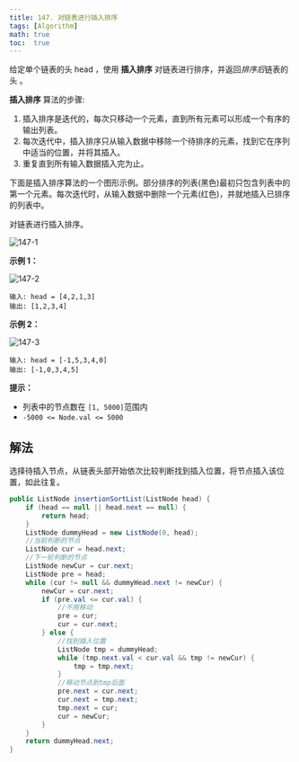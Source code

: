 ```yaml
---
title: 147. 对链表进行插入排序
tags: [Algorithm]
math: true
toc:  true
---
```


给定单个链表的头 head ，使用 **插入排序** 对链表进行排序，并返回*排序后*链表的头 。

**插入排序** 算法的步骤:

1. 插入排序是迭代的，每次只移动一个元素，直到所有元素可以形成一个有序的输出列表。
2. 每次迭代中，插入排序只从输入数据中移除一个待排序的元素，找到它在序列中适当的位置，并将其插入。
3. 重复直到所有输入数据插入完为止。

下面是插入排序算法的一个图形示例。部分排序的列表(黑色)最初只包含列表中的第一个元素。每次迭代时，从输入数据中删除一个元素(红色)，并就地插入已排序的列表中。

对链表进行插入排序。

![147-1](https://raw.githubusercontent.com/Traserve/traserve.github.io/main/_posts/algorithm/images/147-1.gif)

**示例 1：**

![147-2](https://raw.githubusercontent.com/Traserve/traserve.github.io/main/_posts/algorithm/images/147-2.jpg)

```
输入: head = [4,2,1,3]
输出: [1,2,3,4]
```

**示例 2：**

![147-3](https://raw.githubusercontent.com/Traserve/traserve.github.io/main/_posts/algorithm/images/147-3.jpg)

```
输入: head = [-1,5,3,4,0]
输出: [-1,0,3,4,5]
```

**提示：**

- 列表中的节点数在 `[1, 5000]`范围内
- `-5000 <= Node.val <= 5000`

## 解法

选择待插入节点，从链表头部开始依次比较判断找到插入位置，将节点插入该位置，如此往复。

```java
public ListNode insertionSortList(ListNode head) {
    if (head == null || head.next == null) {
        return head;
    }
    ListNode dummyHead = new ListNode(0, head);
    //当前判断的节点
    ListNode cur = head.next;
    //下一轮判断的节点
    ListNode newCur = cur.next;
    ListNode pre = head;
    while (cur != null && dummyHead.next != newCur) {
        newCur = cur.next;
        if (pre.val <= cur.val) {
            //不用移动
            pre = cur;
            cur = cur.next;
        } else {
            //找到插入位置
            ListNode tmp = dummyHead;
            while (tmp.next.val < cur.val && tmp != newCur) {
                tmp = tmp.next;
            }
            //移动节点到tmp后面
            pre.next = cur.next;
            cur.next = tmp.next;
            tmp.next = cur;
            cur = newCur;
        }
    }
    return dummyHead.next;
}
```

